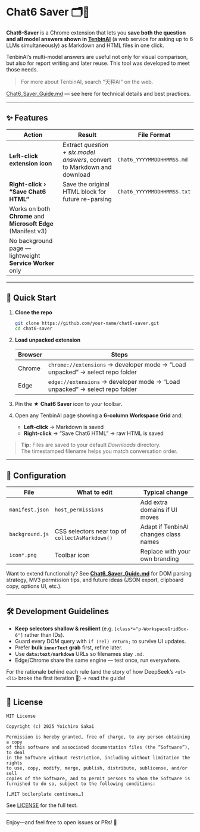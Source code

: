 # Chat6 Saver 🗂️📑

**Chat6-Saver** is a Chrome extension that lets you **save both the question and all model answers shown in [TenbinAI](https://tenbin.ai/)** (a web service for asking up to 6 LLMs simultaneously) as Markdown and HTML files in one click.

TenbinAI’s multi-model answers are useful not only for visual comparison, but also for report writing and later reuse. This tool was developed to meet those needs.

> For more about TenbinAI, search “天秤AI” on the web.

[Chat6_Saver_Guide.md](./Chat6_Saver_Guide.md) — see here for technical details and best practices.

---

## ✨ Features
| Action | Result | File Format |
|--------|--------|-------------|
| **Left-click extension icon** | Extract *question + six model answers*, convert to Markdown and download | `Chat6_YYYYMMDDHHMMSS.md` |
| **Right-click › “Save Chat6 HTML”** | Save the original HTML block for future re-parsing | `Chat6_YYYYMMDDHHMMSS.txt` |
| Works on both **Chrome** and **Microsoft Edge** (Manifest v3) | | |
| No background page — lightweight **Service Worker** only | | |

---

## 🚀 Quick Start

1. **Clone the repo**

   ```bash
   git clone https://github.com/your‑name/chat6‑saver.git
   cd chat6‑saver
   ```

2. **Load unpacked extension**

   | Browser | Steps |
   |---------|-------|
   | Chrome  | `chrome://extensions` → developer mode → “Load unpacked” → select repo folder |
   | Edge    | `edge://extensions` → developer mode → “Load unpacked” → select repo folder |

3. Pin the ★ **Chat6 Saver** icon to your toolbar.

4. Open any TenbinAI page showing a **6-column Workspace Grid** and:
   * **Left-click** → Markdown is saved<br>
   * **Right-click** → “Save Chat6 HTML” → raw HTML is saved

> **Tip:** Files are saved to your default *Downloads* directory.  
> The timestamped filename helps you match conversation order.

---

## 🔧 Configuration

| File | What to edit | Typical change |
|------|--------------|----------------|
| `manifest.json` | `host_permissions` | Add extra domains if UI moves |
| `background.js` | CSS selectors near top of `collectAsMarkdown()` | Adapt if TenbinAI changes class names |
| `icon*.png` | Toolbar icon | Replace with your own branding |

Want to extend functionality? See **[Chat6_Saver_Guide.md](./Chat6_Saver_Guide.md)** for DOM parsing strategy, MV3 permission tips, and future ideas (JSON export, clipboard copy, options UI, etc.).

---

## 🛠️ Development Guidelines

* **Keep selectors shallow & resilient** (e.g. `[class*="p-WorkspaceGridBox-6"]` rather than IDs).
* Guard every DOM query with `if (!el) return;` to survive UI updates.
* Prefer **bulk `innerText` grab** first, refine later.
* Use **`data:text/markdown`** URLs so filenames stay `.md`.
* Edge/Chrome share the same engine — test once, run everywhere.

For the rationale behind each rule (and the story of how DeepSeek’s `<ul><li>` broke the first iteration 🫠) → read the guide!

---

## 📄 License

```
MIT License

Copyright (c) 2025 Yoichiro Sakai

Permission is hereby granted, free of charge, to any person obtaining a copy
of this software and associated documentation files (the “Software”), to deal
in the Software without restriction, including without limitation the rights
to use, copy, modify, merge, publish, distribute, sublicense, and/or sell
copies of the Software, and to permit persons to whom the Software is
furnished to do so, subject to the following conditions:

[…MIT boilerplate continues…]
```

See [LICENSE](./LICENSE) for the full text.

---

Enjoy—and feel free to open issues or PRs! 🙌
